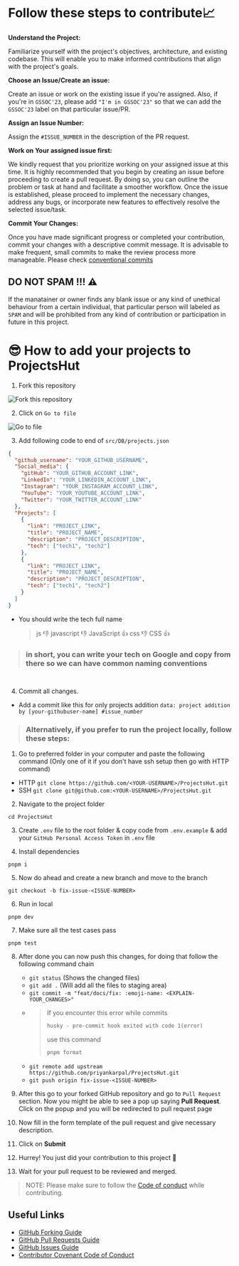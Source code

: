 # Follow these steps to contribute📈

**Understand the Project:**

Familiarize yourself with the project's objectives, architecture, and existing codebase. This will enable you to make informed contributions that align with the project's goals.

**Choose an Issue/Create an issue:**

Create an issue or work on the existing issue if you're assigned. Also, if you're in `GSSOC'23`, please add `"I'm in GSSOC'23"` so that we can add the `GSSOC'23` label on that particular issue/PR.

**Assign an Issue Number:**

Assign the `#ISSUE_NUMBER` in the description of the PR request.

**Work on Your assigned issue first:**

We kindly request that you prioritize working on your assigned issue at this time. It is highly recommended that you begin by creating an issue before proceeding to create a pull request. By doing so, you can outline the problem or task at hand and facilitate a smoother workflow. Once the issue is established, please proceed to implement the necessary changes, address any bugs, or incorporate new features to effectively resolve the selected issue/task.

**Commit Your Changes:**

Once you have made significant progress or completed your contribution, commit your changes with a descriptive commit message. It is advisable to make frequent, small commits to make the review process more manageable. Please check [conventional commits](https://www.conventionalcommits.org/en/v1.0.0/)

## DO NOT SPAM !!! ⚠

If the manatainer or owner finds any blank issue or any kind of unethical behaviour from a certain individual, that particular person will labeled as `SPAM` and will be prohibited from any kind of contribution or participation in future in this project.

# 😎 How to add your projects to ProjectsHut

1. Fork this repository

![ Fork this repository](https://user-images.githubusercontent.com/88102392/226444075-7d7d28b5-8d88-459a-bb82-38a3f64aaf28.png)

2. Click on `Go to file`

![Go to file](https://user-images.githubusercontent.com/88102392/226444608-12a2abb9-436c-4843-8893-49029cb4c033.png)

3. Add following code to end of `src/DB/projects.json`

```json
{
  "github_username": "YOUR_GITHUB_USERNAME",
  "Social_media": {
    "gitHub": "YOUR_GITHUB_ACCOUNT_LINK",
    "LinkedIn": "YOUR_LINKEDIN_ACCOUNT_LINK",
    "Instagram": "YOUR_INSTAGRAM_ACCOUNT_LINK",
    "YouTube": "YOUR_YOUTUBE_ACCOUNT_LINK",
    "Twitter": "YOUR_TWITTER_ACCOUNT_LINK"
  },
  "Projects": [
    {
      "link": "PROJECT_LINK",
      "title": "PROJECT_NAME",
      "description": "PROJECT_DESCRIPTION",
      "tech": ["tech1", "tech2"]
    },
    {
      "link": "PROJECT_LINK",
      "title": "PROJECT_NAME",
      "description": "PROJECT_DESCRIPTION",
      "tech": ["tech1", "tech2"]
    }
  ]
}
```

- You should write the tech full name
  > js 👎
  > javascript 👎
  > JavaScript 👍
  > css 👎
  > CSS 👍

> ### in short, you can write your tech on Google and copy from there so we can have common naming conventions

```


```

4. Commit all changes.

- Add a commit like this for only projects addition `data: project addition by [your-githubuser-name] #issue_number`

> ### Alternatively, if you prefer to run the project locally, follow these steps:

1.  Go to preferred folder in your computer and paste the following command (Only one of it if you don't have ssh setup then go with HTTP command)

- HTTP
  `git clone https://github.com/<YOUR-USERNAME>/ProjectsHut.git`
- SSH
  `git clone git@github.com:<YOUR-USERNAME>/ProjectsHut.git`

2.  Navigate to the project folder

```
cd ProjectsHut
```

3. Create `.env` file to the root folder & copy code from `.env.example` & add your `GitHub Personal Access Token` in `.env` file

4. Install dependencies

```
pnpm i
```

5.  Now do ahead and create a new branch and move to the branch

```
git checkout -b fix-issue-<ISSUE-NUMBER>
```

6.  Run in local

```
pnpm dev
```

7. Make sure all the test cases pass

```
pnpm test
```

8. After done you can now push this changes, for doing that follow the following command chain

   - `git status` (Shows the changed files)
   - `git add .` (Will add all the files to staging area)
   - `git commit -m "feat/docs/fix: :emoji-name: <EXPLAIN-YOUR_CHANGES>"`
   - > If you encounter this error while commits
     >
     > ```diff
     > husky - pre-commit hook exited with code 1(error)
     > ```
     >
     > use this command
     >
     > ```diff
     > pnpm format
     > ```
   - `git remote add upstream https://github.com/priyankarpal/ProjectsHut.git`
   - `git push origin fix-issue-<ISSUE-NUMBER>`

9. After this go to your forked GitHub repository and go to `Pull Request` section. Now you might be able to see a pop up saying **Pull Request**. Click on the popup and you will be redirected to pull request page

10. Now fill in the form template of the pull request and give necessary description.

11. Click on **Submit**

12. Hurrey! You just did your contribution to this project 🎉

13. Wait for your pull request to be reviewed and merged.

> NOTE: Please make sure to follow the [Code of conduct](https://github.com/priyankarpal/ProjectsHut/blob/main/CODE_OF_CONDUCT.md) while contributing.

## Useful Links

- [GitHub Forking Guide](https://docs.github.com/en/get-started/quickstart/fork-a-repo)
- [GitHub Pull Requests Guide](https://docs.github.com/en/pull-requests/collaborating-with-pull-requests/proposing-changes-to-your-work-with-pull-requests/about-pull-requests)
- [GitHub Issues Guide](https://docs.github.com/en/issues/tracking-your-work-with-issues/about-issues)
- [Contributor Covenant Code of Conduct](https://www.contributor-covenant.org/version/2/1/code_of_conduct/)
